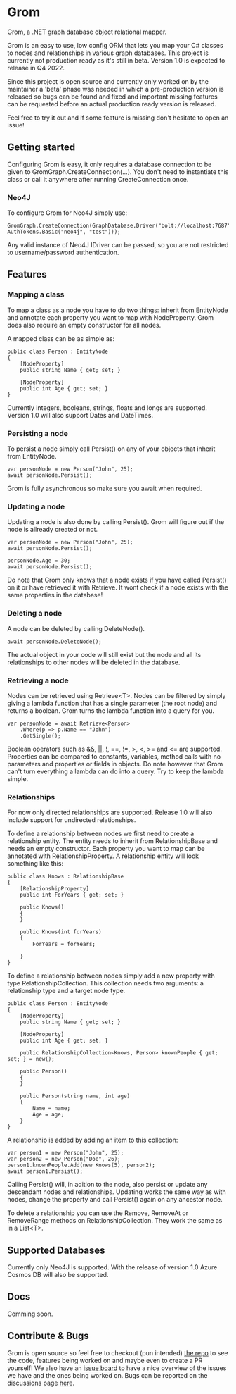 # Grom
Grom, a .NET graph database object relational mapper.

Grom is an easy to use, low config ORM that lets you map your C# classes to nodes and relationships in various graph databases.
This project is currently not production ready as it's still in beta. Version 1.0 is expected to release in Q4 2022. 

Since this project is open source and currently only worked on by the maintainer a 'beta' phase was needed in which a pre-production version is released so bugs can be found and fixed and important missing features can be requested before an actual production ready version is released.

Feel free to try it out and if some feature is missing don't hesitate to open an issue!  

## Getting started

Configuring Grom is easy, it only requires a database connection to be given to GromGraph.CreateConnection(...). You don't need to instantiate this class or call it anywhere after running CreateConnection once.

### Neo4J
To configure Grom for Neo4J simply use:
```
GromGraph.CreateConnection(GraphDatabase.Driver("bolt://localhost:7687", AuthTokens.Basic("neo4j", "test")));
```
Any valid instance of Neo4J IDriver can be passed, so you are not restricted to username/password authentication.

## Features

### Mapping a class
To map a class as a node you have to do two things: inherit from EntityNode and annotate each property you want to map with NodeProperty. Grom does also require an empty constructor for all nodes.

A mapped class can be as simple as:
```
public class Person : EntityNode
{
    [NodeProperty]
    public string Name { get; set; }

    [NodeProperty]
    public int Age { get; set; }
}
```
Currently integers, booleans, strings, floats and longs are supported. Version 1.0 will also support Dates and DateTimes.

### Persisting a node

To persist a node simply call Persist() on any of your objects that inherit from EntityNode.
```
var personNode = new Person("John", 25);
await personNode.Persist();
```
Grom is fully asynchronous so make sure you await when required. 

### Updating a node

Updating a node is also done by calling Persist(). Grom will figure out if the node is allready created or not. 
```
var personNode = new Person("John", 25);
await personNode.Persist();

personNode.Age = 30;
await personNode.Persist();
```
Do note that Grom only knows that a node exists if you have called Persist() on it or have retrieved it with Retrieve. It wont check if a node exists with the same properties in the database! 

### Deleting a node

A node can be deleted by calling DeleteNode().
```
await personNode.DeleteNode();
```
The actual object in your code will still exist but the node and all its relationships to other nodes will be deleted in the database.

### Retrieving a node

Nodes can be retrieved using Retrieve\<T>. Nodes can be filtered by simply giving a lambda function that has a single parameter (the root node) and returns a boolean. Grom turns the lambda function into a query for you.
```
var personNode = await Retrieve<Person>
    .Where(p => p.Name == "John")
    .GetSingle();
```    
Boolean operators such as &&, ||, !, ==, !=, >, <, >= and <= are supported. Properties can be compared to constants, variables, method calls with no parameters and properties or fields in objects. Do note however that Grom can't turn everything a lambda can do into a query. Try to keep the lambda simple.

### Relationships

For now only directed relationships are supported. Release 1.0 will also include support for undirected relationships.

To define a relationship between nodes we first need to create a relationship entity. The entity needs to inherit from RelationshipBase and needs an empty constructor. Each property you want to map can be annotated with RelationshipProperty. A relationship entity will look something like this:
```
public class Knows : RelationshipBase
{
    [RelationshipProperty]
    public int ForYears { get; set; }

    public Knows()
    {
    }

    public Knows(int forYears)
    {
        ForYears = forYears;

    }
}
```
To define a relationship between nodes simply add a new property with type RelationshipCollection. This collection needs two arguments: a relationship type and a target node type. 
```
public class Person : EntityNode
{
    [NodeProperty]
    public string Name { get; set; }

    [NodeProperty]
    public int Age { get; set; }

    public RelationshipCollection<Knows, Person> knownPeople { get; set; } = new();

    public Person()
    {
    }

    public Person(string name, int age)
    {
        Name = name;
        Age = age;
    }
}
```

A relationship is added by adding an item to this collection: 
```
var person1 = new Person("John", 25);
var person2 = new Person("Doe", 26);
person1.knownPeople.Add(new Knows(5), person2);
await person1.Persist();
```
Calling Persist() will, in adition to the node, also persist or update any descendant nodes and relationships. Updating works the same way as with nodes, change the property and call Persist() again on any ancestor node.

To delete a relationship you can use the Remove, RemoveAt or RemoveRange methods on RelationshipCollection. They work the same as in a List\<T>. 

## Supported Databases

Currently only Neo4J is supported. With the release of version 1.0 Azure Cosmos DB will also be supported.

## Docs

Comming soon.

## Contribute & Bugs

Grom is open source so feel free to checkout (pun intended) [the repo](https://github.com/okanok/grom) to see the code, features being worked on and maybe even to create a PR yourself! We also have an [issue board](https://github.com/okanok/grom/projects/1) to have a nice overview of the issues we have and the ones being worked on. Bugs can be reported on the discussions page [here](https://github.com/okanok/grom/discussions).